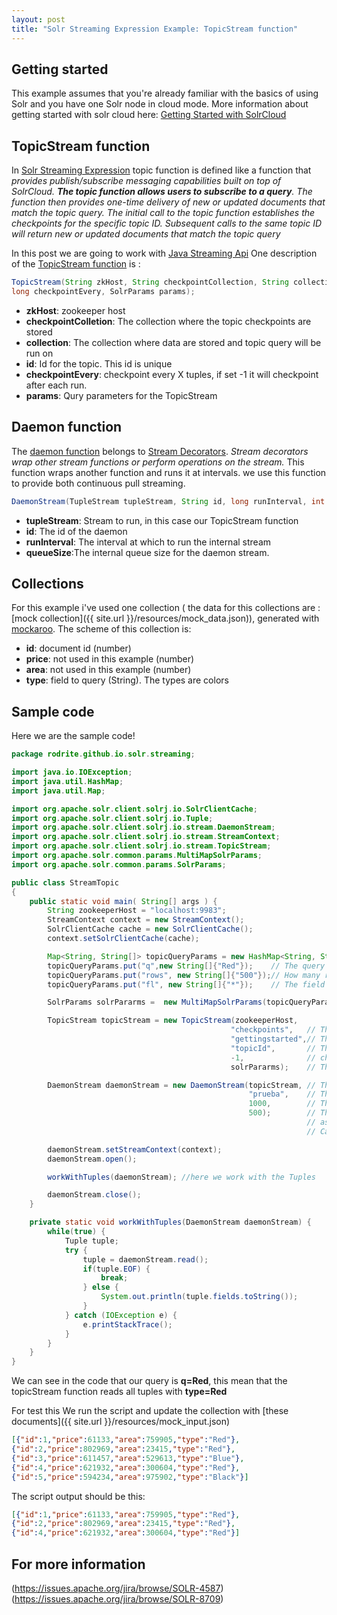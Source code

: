 ```yaml
---
layout: post
title: "Solr Streaming Expression Example: TopicStream function"
---
```


## Getting started ##
This example assumes that you're already familiar with the basics of using Solr and you have one Solr node in cloud mode.
More information about getting started with solr cloud here: [Getting Started with SolrCloud](https://cwiki.apache.org/confluence/display/solr/Getting+Started+with+SolrCloud)


## TopicStream function ##
In [Solr Streaming Expression](https://cwiki.apache.org/confluence/display/solr/Streaming+Expressions#StreamingExpressions-topic) topic function is defined like a function that *provides publish/subscribe messaging capabilities built on top of SolrCloud. **The topic function allows users to subscribe to a query**. The function then provides one-time delivery of new or updated documents that match the topic query. The initial call to the topic function establishes the checkpoints for the specific topic ID. Subsequent calls to the same topic ID will return new or updated documents that match the topic query*

In this post we are going to work with [Java Streaming Api](http://lucene.apache.org/solr/6_1_0/solr-solrj/org/apache/solr/client/solrj/io/stream/package-summary.html)
One description of the [TopicStream function](http://lucene.apache.org/solr/6_1_0/solr-solrj/org/apache/solr/client/solrj/io/stream/TopicStream.html) is :

```java
TopicStream(String zkHost, String checkpointCollection, String collection, String id,
long checkpointEvery, SolrParams params);
```
- **zkHost**: zookeeper host
- **checkpointColletion**: The collection where the topic checkpoints are stored
- **collection**: The collection where data are stored and topic query will be run on
- **id**: Id for the topic. This id is unique
- **checkpointEvery**: checkpoint every X tuples, if set -1 it will checkpoint after each run.
- **params**: Qury parameters for the TopicStream

## Daemon function ##

The [daemon function](https://cwiki.apache.org/confluence/display/solr/Streaming+Expressions#StreamingExpressions-daemon) belongs to [Stream Decorators](https://cwiki.apache.org/confluence/display/solr/Streaming+Expressions#StreamingExpressions-StreamDecorators). *Stream decorators wrap other stream functions or perform operations on the stream.*  This function wraps another function and runs it at intervals. we use this function to provide both continuous pull streaming.

```java
DaemonStream(TupleStream tupleStream, String id, long runInterval, int queueSize);
```
- **tupleStream**: Stream to run, in this case our TopicStream function
- **id**: The id of the daemon
- **runInterval**: The interval at which to run the internal stream
- **queueSize**:The internal queue size for the daemon stream.

## Collections ##

For this example i've used one collection ( the data for this collections are : [mock collection]({{ site.url }}/resources/mock_data.json)), generated with [mockaroo](https://www.mockaroo.com/).
The scheme of this collection is:

- **id**: document id (number)
- **price**: not used in this example (number)
- **area**: not used in this example (number)
- **type**: field to query (String). The types are colors

## Sample code ##
Here we are the sample code!

```java
package rodrite.github.io.solr.streaming;

import java.io.IOException;
import java.util.HashMap;
import java.util.Map;

import org.apache.solr.client.solrj.io.SolrClientCache;
import org.apache.solr.client.solrj.io.Tuple;
import org.apache.solr.client.solrj.io.stream.DaemonStream;
import org.apache.solr.client.solrj.io.stream.StreamContext;
import org.apache.solr.client.solrj.io.stream.TopicStream;
import org.apache.solr.common.params.MultiMapSolrParams;
import org.apache.solr.common.params.SolrParams;

public class StreamTopic
{
    public static void main( String[] args ) {
    	String zookeeperHost = "localhost:9983";
    	StreamContext context = new StreamContext();
  		SolrClientCache cache = new SolrClientCache();
  		context.setSolrClientCache(cache);

		Map<String, String[]> topicQueryParams = new HashMap<String, String[]>();
		topicQueryParams.put("q",new String[]{"Red"});    // The query for the topic
		topicQueryParams.put("rows", new String[]{"500"});// How many rows to fetch during each run
		topicQueryParams.put("fl", new String[]{"*"});    // The field list to return with the documents

		SolrParams solrPararms =  new MultiMapSolrParams(topicQueryParams);

		TopicStream topicStream = new TopicStream(zookeeperHost,         // Host address for the zookeeper service housing the collections
		                                         "checkpoints",   // The collection to store the topic checkpoints
		                                         "gettingstarted",// The collection to query for the topic records
		                                         "topicId",       // The id of the topic
		                                         -1,              // checkpoint every X tuples, if set -1 it will checkpoint after each run.
		                                         solrPararms);    // The query parameters for the TopicStream

		DaemonStream daemonStream = new DaemonStream(topicStream, // The underlying stream to run.
		                                             "prueba",    // The id of the daemon
		                                             1000,        // The interval at which to run the internal stream
		                                             500);        // The internal queue size for the daemon stream. Tuples will be placed in the queue
		                                                          // as they are read by the internal internal thread.
		                                                          // Calling read() on the daemon stream reads records from the internal queue.

		daemonStream.setStreamContext(context);
		daemonStream.open();

		workWithTuples(daemonStream); //here we work with the Tuples

		daemonStream.close();
    }

	private static void workWithTuples(DaemonStream daemonStream) {
		while(true) {
		    Tuple tuple;
			try {
				tuple = daemonStream.read();
			    if(tuple.EOF) {
			        break;
			    } else {
			        System.out.println(tuple.fields.toString());
			    }
			} catch (IOException e) {
				e.printStackTrace();
			}
		}
	}
}
```

We can see in the code that our query is **q=Red**, this mean that the topicStream function reads all tuples with **type=Red**

For test this We run the script and update the collection with [these documents]({{ site.url }}/resources/mock_input.json)

```json
[{"id":1,"price":61133,"area":759905,"type":"Red"},
{"id":2,"price":802969,"area":23415,"type":"Red"},
{"id":3,"price":611457,"area":529613,"type":"Blue"},
{"id":4,"price":621932,"area":300604,"type":"Red"},
{"id":5,"price":594234,"area":975902,"type":"Black"}]
```

The script output should be this:

```json
[{"id":1,"price":61133,"area":759905,"type":"Red"},
{"id":2,"price":802969,"area":23415,"type":"Red"},
{"id":4,"price":621932,"area":300604,"type":"Red"}]
```

## For more information ##

(https://issues.apache.org/jira/browse/SOLR-4587)
(https://issues.apache.org/jira/browse/SOLR-8709)
